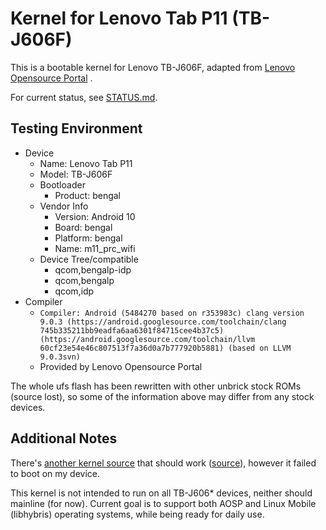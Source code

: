# Kernel for Lenovo Tab P11 (TB-J606F)

This is a bootable kernel for Lenovo TB-J606F, adapted from
[Lenovo Opensource Portal](https://support.lenovo.com/us/en/solutions/ht511330-lenovo-open-source-portal)
.

For current status, see [STATUS.md](./STATUS.md).


## Testing Environment

- Device
	- Name: Lenovo Tab P11
	- Model: TB-J606F
	- Bootloader
		- Product: bengal
	- Vendor Info
		- Version: Android 10
		- Board: bengal
		- Platform: bengal
		- Name: m11_prc_wifi
	- Device Tree/compatible
		- qcom,bengalp-idp
		- qcom,bengalp
		- qcom,idp
- Compiler
	- `Compiler: Android (5484270 based on r353983c) clang version 9.0.3 (https://android.googlesource.com/toolchain/clang 745b335211bb9eadfa6aa6301f84715cee4b37c5) (https://android.googlesource.com/toolchain/llvm 60cf23e54e46c807513f7a36d0a7b777920b5881) (based on LLVM 9.0.3svn)`
	- Provided by Lenovo Opensource Portal

The whole ufs flash has been rewritten with other unbrick stock ROMs (source lost),
so some of the information above may differ from any stock devices.


## Additional Notes

There's [another kernel source](https://github.com/adazem009/kernel_lenovo_tbj606)
that should work
([source](https://github.com/lenovo/gplcc/issues/1#issuecomment-2285915620)),
however it failed to boot on my device.

This kernel is not intended to run on all TB-J606* devices, neither should mainline (for now).
Current goal is to support both AOSP and Linux Mobile (libhybris) operating systems,
while being ready for daily use.
